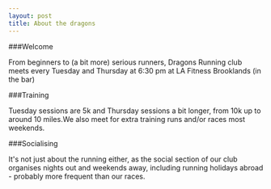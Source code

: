 ```yaml
---
layout: post
title: About the dragons
---
```


###Welcome

From beginners to (a bit more) serious runners, Dragons Running club meets every Tuesday and Thursday at 6:30 pm at LA Fitness Brooklands (in the bar)

###Training

Tuesday sessions are 5k and Thursday sessions a bit longer, from 10k up to around 10 miles.We also meet for extra training runs and/or races most weekends.

###Socialising

It's not just about the running either, as the social section of our club organises nights out and weekends away, including running holidays abroad - probably more frequent than our races.
